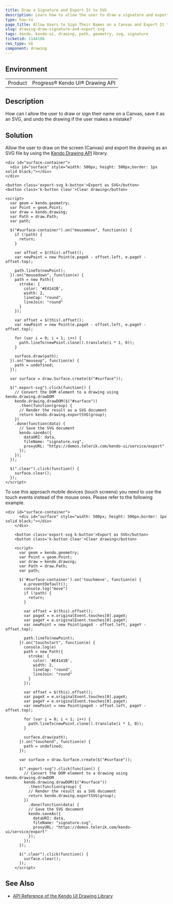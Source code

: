 ```yaml
---
title: Draw a Signature and Export It to SVG
description: Learn how to allow the user to draw a signature and export it to SVG by using the Kendo UI Drawing API.
type: how-to
page_title: Allow Users to Sign Their Names on a Canvas and Export It to SVG - Kendo UI Spreadsheet for jQuery
slug: drawing-draw-signature-and-export-svg
tags: kendo, kendo-ui, drawing, path, geometry, svg, signature
ticketid: 1144186
res_type: kb
component: drawing
---
```


## Environment

<table>
 <tr>
  <td>Product</td>
  <td>Progress® Kendo UI® Drawing API</td>
 </tr>
</table>

## Description

How can I allow the user to draw or sign their name on a Canvas, save it as an SVG, and undo the drawing if the user makes a mistake?

## Solution

Allow the user to draw on the screen (Canvas) and export the drawing as an SVG file by using the [Kendo Drawing API](https://docs.telerik.com/kendo-ui/framework/drawing/overview) library.

```dojo
<div id="surface-container">
  <div id="surface" style="width: 500px; height: 500px;border: 1px solid black;"></div>
</div>

<button class='export-svg k-button'>Export as SVG</button>
<button class='k-button clear'>Clear drawing</button>

<script>
  var geom = kendo.geometry;
  var Point = geom.Point;
  var draw = kendo.drawing;
  var Path = draw.Path;
  var path;

  $("#surface-container").on("mousemove", function(e) {
    if (!path) {
      return;
    }

    var offset = $(this).offset();
    var newPoint = new Point(e.pageX - offset.left, e.pageY - offset.top);

    path.lineTo(newPoint);
  }).on("mousedown", function(e) {
    path = new Path({
      stroke: {
        color: '#E4141B',
        width: 2,
        lineCap: "round",
        lineJoin: "round"
      }
    });

    var offset = $(this).offset();
    var newPoint = new Point(e.pageX - offset.left, e.pageY - offset.top);

    for (var i = 0; i < 1; i++) {
      path.lineTo(newPoint.clone().translate(i * 1, 0));
    }

    surface.draw(path);
  }).on("mouseup", function(e) {
    path = undefined;
  });

  var surface = draw.Surface.create($("#surface"));

  $(".export-svg").click(function() {
    // Convert the DOM element to a drawing using kendo.drawing.drawDOM
    kendo.drawing.drawDOM($("#surface"))
      .then(function(group) {
      // Render the result as a SVG document
      return kendo.drawing.exportSVG(group);
    })
    .done(function(data) {
      // Save the SVG document
      kendo.saveAs({
        dataURI: data,
        fileName: "signature.svg",
        proxyURL: "https://demos.telerik.com/kendo-ui/service/export"
      });
    });
  });

  $(".clear").click(function() {
    surface.clear();
  });
</script>
```

To use this approach mobile devices (touch screens) you need to use the touch events instead of the mouse ones. Please refer to the following example.

```dojo
<div id="surface-container">
      <div id="surface" style="width: 500px; height: 500px;border: 1px solid black;"></div>
    </div>

    <button class='export-svg k-button'>Export as SVG</button>
    <button class='k-button clear'>Clear drawing</button>

    <script>
      var geom = kendo.geometry;
      var Point = geom.Point;
      var draw = kendo.drawing;
      var Path = draw.Path;
      var path;

      $('#surface-container').on('touchmove', function(e) {
        e.preventDefault();
        console.log("move")
        if (!path) {
          return;
        }

        var offset = $(this).offset();
        var pageX = e.originalEvent.touches[0].pageX;
        var pageY = e.originalEvent.touches[0].pageY;
        var newPoint = new Point(pageX - offset.left, pageY - offset.top);

        path.lineTo(newPoint);
      }).on("touchstart", function(e) {
        console.log(e)
        path = new Path({
          stroke: {
            color: '#E4141B',
            width: 2,
            lineCap: "round",
            lineJoin: "round"
          }
        });
        
        var offset = $(this).offset();
        var pageX = e.originalEvent.touches[0].pageX;
        var pageY = e.originalEvent.touches[0].pageY;
        var newPoint = new Point(pageX - offset.left, pageY - offset.top);

        for (var i = 0; i < 1; i++) {
          path.lineTo(newPoint.clone().translate(i * 1, 0));
        }
        
        surface.draw(path);
      }).on("touchend", function(e) {
        path = undefined;
      });

      var surface = draw.Surface.create($("#surface"));

      $(".export-svg").click(function() {
        // Convert the DOM element to a drawing using kendo.drawing.drawDOM
        kendo.drawing.drawDOM($("#surface"))
          .then(function(group) {
          // Render the result as a SVG document
          return kendo.drawing.exportSVG(group);
        })
          .done(function(data) {
          // Save the SVG document
          kendo.saveAs({
            dataURI: data,
            fileName: "signature.svg",
            proxyURL: "https://demos.telerik.com/kendo-ui/service/export"
          });
        });
      });

      $(".clear").click(function() {
        surface.clear();
      });
    </script>
```

## See Also

* [API Reference of the Kendo UI Drawing Library](https://docs.telerik.com/kendo-ui/api/javascript/drawing)
